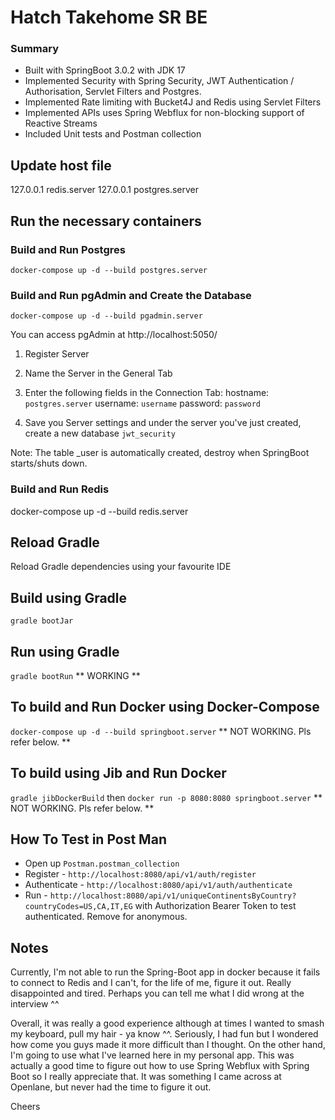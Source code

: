 # Hatch Takehome SR BE

### Summary
- Built with SpringBoot 3.0.2 with JDK 17
- Implemented Security with Spring Security, JWT Authentication / Authorisation, Servlet Filters and Postgres.
- Implemented Rate limiting with Bucket4J and Redis using Servlet Filters
- Implemented APIs uses Spring Webflux for non-blocking support of Reactive Streams
- Included Unit tests and Postman collection

## Update host file
127.0.0.1   redis.server
127.0.0.1   postgres.server

## Run the necessary containers

### Build and Run Postgres

`docker-compose up -d --build postgres.server`

### Build and Run pgAdmin and Create the Database

`docker-compose up -d --build pgadmin.server`

You can access pgAdmin at http://localhost:5050/

1. Register Server

2. Name the Server in the General Tab

3. Enter the following fields in the Connection Tab:
hostname: `postgres.server`
username: `username`
password: `password`

4. Save you Server settings and under the server you've just created, create a new database `jwt_security`

Note: The table _user is automatically created, destroy when SpringBoot starts/shuts down.

### Build and Run Redis

docker-compose up -d --build redis.server

## Reload Gradle
Reload Gradle dependencies using your favourite IDE

## Build using Gradle

`gradle bootJar`

## Run using Gradle

`gradle bootRun`  ** WORKING **

## To build and Run Docker using Docker-Compose

`docker-compose up -d --build springboot.server`  ** NOT WORKING. Pls refer below. **

## To build using Jib and Run Docker

`gradle jibDockerBuild` then `docker run -p 8080:8080 springboot.server` ** NOT WORKING. Pls refer below. **

## How To Test in Post Man
- Open up `Postman.postman_collection`
- Register - `http://localhost:8080/api/v1/auth/register`
- Authenticate - `http://localhost:8080/api/v1/auth/authenticate`
- Run - `http://localhost:8080/api/v1/uniqueContinentsByCountry?countryCodes=US,CA,IT,EG` with Authorization Bearer Token to test authenticated. Remove for anonymous.

## Notes
Currently, I'm not able to run the Spring-Boot app in docker because it fails to connect to Redis and I can't, for the life of me, figure it out. Really disappointed and tired. Perhaps you can tell me what I did wrong at the interview ^^

Overall, it was really a good experience although at times I wanted to smash my keyboard, pull my hair - ya know ^^. Seriously, I had fun but I wondered how come you guys made it more difficult than I thought. On the other hand, I'm going to use what I've learned here in my personal app. This was actually a good time to figure out how to use Spring Webflux with Spring Boot so I really appreciate that. It was something I came across at Openlane, but never had the time to figure it out.

Cheers

